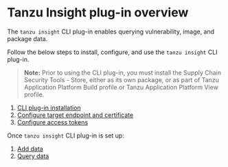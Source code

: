 # Tanzu Insight plug-in overview

The `tanzu insight` CLI plug-in enables querying vulnerability, image, and package data.  

Follow the below steps to install, configure, and use the `tanzu insight` CLI plug-in.

>**Note:** Prior to using the CLI plug-in, you must install the Supply Chain Security Tools - Store, either as its own package, or as part of Tanzu Application Platform Build profile or Tanzu Application Platform View profile.

1. [CLI plug-in installation](cli-installation.md)
1. [Configure target endpoint and certificate](../../scst-store/using-encryption-and-connection.md)
1. [Configure access tokens](../../scst-store/create-service-account-access-token.md)

Once `tanzu insight` CLI plug-in is set up:

1. [Add data](add-data.md)
1. [Query data](query-data.md)
